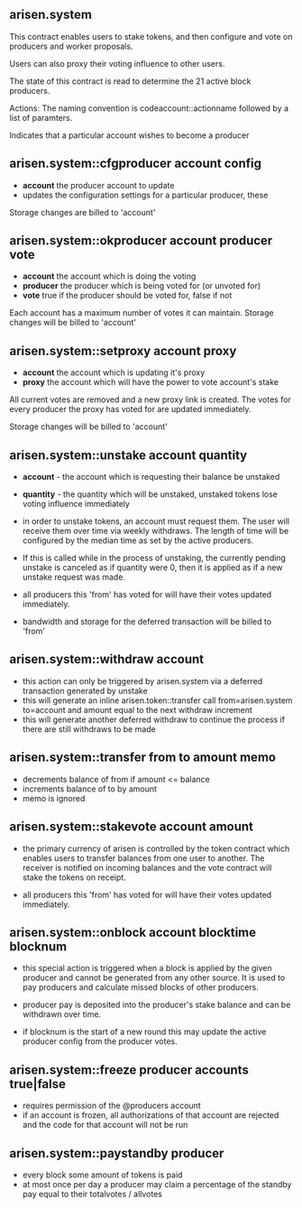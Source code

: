 arisen.system
----------

This contract enables users to stake tokens, and then configure and vote on producers and worker proposals.

Users can also proxy their voting influence to other users.

The state of this contract is read to determine the 21 active block producers.

Actions:
The naming convention is codeaccount::actionname followed by a list of paramters.

Indicates that a particular account wishes to become a producer
## arisen.system::cfgproducer    account config
   - **account** the producer account to update
   - updates the configuration settings for a particular producer, these

   Storage changes are billed to 'account'

## arisen.system::okproducer     account producer vote
   - **account** the account which is doing the voting
   - **producer** the producer which is being voted for (or unvoted for)
   - **vote** true if the producer should be voted for, false if not

   Each account has a maximum number of votes it can maintain. Storage changes will be billed to 'account'

## arisen.system::setproxy       account proxy
   - **account** the account which is updating it's proxy
   - **proxy** the account which will have the power to vote account's stake

   All current votes are removed and a new proxy link is created. The votes for every producer the proxy
   has voted for are updated immediately.

   Storage changes will be billed to 'account'

## arisen.system::unstake        account quantity
   - **account** - the account which is requesting their balance be unstaked
   - **quantity** - the quantity which will be unstaked, unstaked tokens lose voting influence immediately

   - in order to unstake tokens, an account must request them. The user will receive them over
     time via weekly withdraws. The length of time will be configured by the median time as set by
     the active producers.

   - If this is called while in the process of unstaking, the currently pending unstake is canceled as if
     quantity were 0, then it is applied as if a new unstake request was made.

   - all producers this 'from' has voted for will have their votes updated immediately.

   - bandwidth and storage for the deferred transaction will be billed to 'from'

## arisen.system::withdraw account
   - this action can only be triggered by arisen.system via a deferred transaction generated by unstake
   - this will generate an inline arisen.token::transfer call from=arisen.system to=account and amount equal to the next withdraw increment
   - this will generate another deferred withdraw to continue the process if there are still withdraws to be made


## arisen.system::transfer from to amount memo
   - decrements balance of from if amount <= balance
   - increments balance of to by amount
   - memo is ignored

## arisen.system::stakevote account amount
   - the primary currency of arisen is controlled by the token contract which enables users to transfer
     balances from one user to another. The receiver is notified on incoming balances and the vote contract
     will stake the tokens on receipt.

   - all producers this 'from' has voted for will have their votes updated immediately.


## arisen.system::onblock   account blocktime blocknum
   - this special action is triggered when a block is applied by the given producer and cannot be generated from
     any other source. It is used to pay producers and calculate missed blocks of other producers.

   - producer pay is deposited into the producer's stake balance and can be withdrawn over time.

   - if blocknum is the start of a new round this may update the active producer config from the producer votes.

## arisen.system::freeze producer accounts true|false
   - requires permission of the @producers account
   - if an account is frozen, all authorizations of that account are rejected and the code for that account will not be run

## arisen.system::paystandby producer
   - every block some amount of tokens is paid
   - at most once per day a producer may claim a percentage of the standby pay equal to their totalvotes / allvotes
